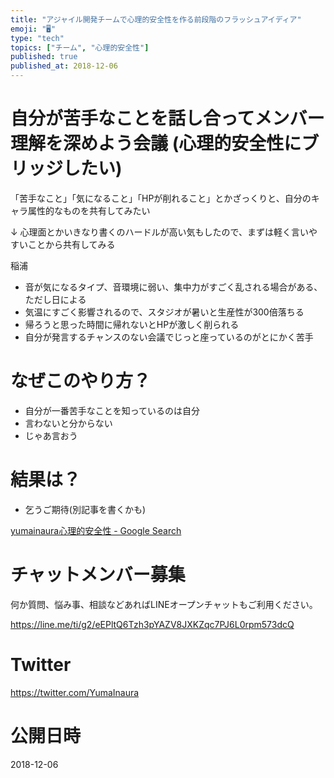 ```yaml
---
title: "アジャイル開発チームで心理的安全性を作る前段階のフラッシュアイディア"
emoji: "🖥"
type: "tech"
topics: ["チーム", "心理的安全性"]
published: true
published_at: 2018-12-06
---
```


# 自分が苦手なことを話し合ってメンバー理解を深めよう会議 (心理的安全性にブリッジしたい)

「苦手なこと」「気になること」「HPが削れること」とかざっくりと、自分のキャラ属性的なものを共有してみたい

↓ 心理面とかいきなり書くのハードルが高い気もしたので、まずは軽く言いやすいことから共有してみる

稲浦

- 音が気になるタイプ、音環境に弱い、集中力がすごく乱される場合がある、ただし日による
- 気温にすごく影響されるので、スタジオが暑いと生産性が300倍落ちる
- 帰ろうと思った時間に帰れないとHPが激しく削られる
- 自分が発言するチャンスのない会議でじっと座っているのがとにかく苦手

# なぜこのやり方？

- 自分が一番苦手なことを知っているのは自分
- 言わないと分からない
- じゃあ言おう

# 結果は？

- 乞うご期待(別記事を書くかも)

[yumainaura心理的安全性 - Google Search](https://www.google.co.jp/search?q=yumainaura%E5%BF%83%E7%90%86%E7%9A%84%E5%AE%89%E5%85%A8%E6%80%A7&oq=yumainaura%E5%BF%83%E7%90%86%E7%9A%84%E5%AE%89%E5%85%A8%E6%80%A7&aqs=chrome..69i57.3237j1j7&sourceid=chrome&ie=UTF-8)









<!-- Update From Qiita API -->

# チャットメンバー募集


何か質問、悩み事、相談などあればLINEオープンチャットもご利用ください。

https://line.me/ti/g2/eEPltQ6Tzh3pYAZV8JXKZqc7PJ6L0rpm573dcQ





# Twitter


https://twitter.com/YumaInaura


<!-- Update From Qiita API -->



# 公開日時

2018-12-06
